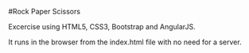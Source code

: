 #Rock Paper Scissors

Excercise using HTML5, CSS3, Bootstrap and AngularJS.

It runs in the browser from the index.html file with no need for a server.